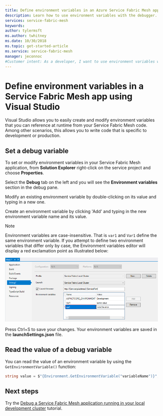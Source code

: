 ```yaml
---
title: Define environment variables in an Azure Service Fabric Mesh app using Visual Studio | Microsoft Docs
description: Learn how to use environment variables with the debugger.
services: service-fabric-mesh
keywords:  
author: tylermsft
ms.author: twhitney
ms.date: 10/30/2018
ms.topic: get-started-article
ms.service: service-fabric-mesh
manager: jeconnoc  
#Customer intent: As a developer, I want to use environment variables when I debug to test different scenarios.
---
```


# Define environment variables in a Service Fabric Mesh app using Visual Studio

Visual Studio allows you to easily create and modify environment variables that you can reference at runtime from your Service Fabric Mesh code. Among other scenarios, this allows you to write code that is specific to development or production.

## Set a debug variable

To set or modify environment variables in your Service Fabric Mesh application, from **Solution Explorer** right-click on the service project and choose **Properties**.

Select the **Debug** tab on the left and you will see the **Environment variables** section in the debug pane.

Modify an existing environment variable by double-clicking on its value and typing in a new one.

Create an environment variable by clicking 'Add' and typing in the new environment variable name and its value.

> [!Note]
> Environment variables are case-insensitive. 
> That is `var1` and `Var1` define the same environment variable. If you attempt to define two environment variables that differ only by case, the Environment variables editor will display a red exclamation point as illustrated below:

![Figure 1 - The debug environment variables editor](./media/service-fabric-mesh-howto-debug-envvars/debugenvironmentvariables.png)

Press Ctrl+S to save your changes.  Your environment variables are saved in the **launchSettings.json** file.

## Read the value of a debug variable

You can read the value of an environment variable by using the `GetEnvironmentVariable()` function:

```csharp
string value = $"{Environment.GetEnvironmentVariable("variableName")}";
```

## Next steps

Try the [Debug a Service Fabric Mesh application running in your local development cluster](service-fabric-mesh-tutorial-debug-service-fabric-mesh-app.md) tutorial.